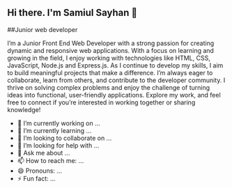 ## Hi there. I'm Samiul Sayhan 👋

##Junior web developer

I’m a Junior Front End Web Developer with a strong passion for creating dynamic and responsive web applications. With a focus on learning and growing in the field, I enjoy working with technologies like HTML, CSS, JavaScript, Node.js and Express.js. As I continue to develop my skills, I aim to build meaningful projects that make a difference. I’m always eager to collaborate, learn from others, and contribute to the developer community. I thrive on solving complex problems and enjoy the challenge of turning ideas into functional, user-friendly applications. Explore my work, and feel free to connect if you’re interested in working together or sharing knowledge!

- 🔭 I’m currently working on ...
- 🌱 I’m currently learning ...
- 👯 I’m looking to collaborate on ...
- 🤔 I’m looking for help with ...
- 💬 Ask me about ...
- 📫 How to reach me: ...
- 😄 Pronouns: ...
- ⚡ Fun fact: ...

